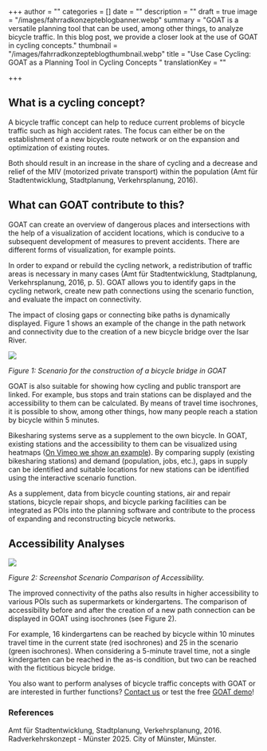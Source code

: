 +++
author = ""
categories = []
date = ""
description = ""
draft = true
image = "/images/fahrradkonzepteblogbanner.webp"
summary = "GOAT is a versatile planning tool that can be used, among other things, to analyze bicycle traffic. In this blog post, we provide a closer look at the use of GOAT in cycling concepts."
thumbnail = "/images/fahrradkonzepteblogthumbnail.webp"
title = "Use Case Cycling: GOAT as a Planning Tool in Cycling Concepts "
translationKey = ""

+++
## What is a cycling concept?

A bicycle traffic concept can help to reduce current problems of bicycle traffic such as high accident rates. The focus can either be on the establishment of a new bicycle route network or on the expansion and optimization of existing routes.

Both should result in an increase in the share of cycling and a decrease and relief of the MIV (motorized private transport) within the population (Amt für Stadtentwicklung, Stadtplanung, Verkehrsplanung, 2016).

## What can GOAT contribute to this?

GOAT can create an overview of dangerous places and intersections with the help of a visualization of accident locations, which is conducive to a subsequent development of measures to prevent accidents. There are different forms of visualization, for example points.

In order to expand or rebuild the cycling network, a redistribution of traffic areas is necessary in many cases (Amt für Stadtentwicklung, Stadtplanung, Verkehrsplanung, 2016, p. 5). GOAT allows you to identify gaps in the cycling network, create new path connections using the scenario function, and evaluate the impact on connectivity.

The impact of closing gaps or connecting bike paths is dynamically displayed. Figure 1 shows an example of the change in the path network and connectivity due to the creation of a new bicycle bridge over the Isar River.

![](/images/szenariofahrradbrucke.webp)

_Figure 1: Scenario for the construction of a bicycle bridge in GOAT_

GOAT is also suitable for showing how cycling and public transport are linked. For example, bus stops and train stations can be displayed and the accessibility to them can be calculated. By means of travel time isochrones, it is possible to show, among other things, how many people reach a station by bicycle within 5 minutes.

Bikesharing systems serve as a supplement to the own bicycle. In GOAT, existing stations and the accessibility to them can be visualized using heatmaps ([On Vimeo we show an example](https://vimeo.com/311549509 "Vimeo")). By comparing supply (existing bikesharing stations) and demand (population, jobs, etc.), gaps in supply can be identified and suitable locations for new stations can be identified using the interactive scenario function.

As a supplement, data from bicycle counting stations, air and repair stations, bicycle repair shops, and bicycle parking facilities can be integrated as POIs into the planning software and contribute to the process of expanding and reconstructing bicycle networks.

## Accessibility Analyses

![](/images/ist-zustand.webp)

_Figure 2: Screenshot Scenario Comparison of Accessibility._

The improved connectivity of the paths also results in higher accessibility to various POIs such as supermarkets or kindergartens. The comparison of accessibility before and after the creation of a new path connection can be displayed in GOAT using isochrones (see Figure 2).

For example, 16 kindergartens can be reached by bicycle within 10 minutes travel time in the current state (red isochrones) and 25 in the scenario (green isochrones). When considering a 5-minute travel time, not a single kindergarten can be reached in the as-is condition, but two can be reached with the fictitious bicycle bridge.

You also want to perform analyses of bicycle traffic concepts with GOAT or are interested in further functions? [Contact us](/en/contact "Contact") or test the free [GOAT demo](/en/request-demo/ "Request demo")!

### References

Amt für Stadtentwicklung, Stadtplanung, Verkehrsplanung, 2016. Radverkehrskonzept - Münster 2025. City of Münster, Münster.